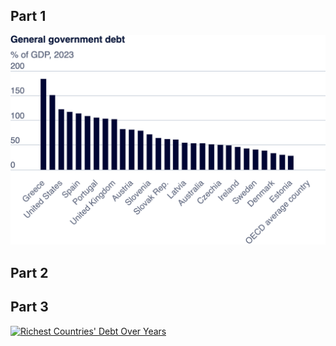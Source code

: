 ## Part 1 
![Part 1](pt1.png)

## Part 2


<!-- <div class='tableauPlaceholder' id='viz1730500373069' style='position: relative'>
    <noscript>
        <a href='#'>
            <img alt='Sheet 1 ' src='https:&#47;&#47;public.tableau.com&#47;static&#47;images&#47;de&#47;debtworkbook&#47;Sheet1&#47;1_rss.png' style='border: none' />
            </a>
    </noscript>
    <object class='tableauViz'  style='display:none;'>
        <param name='host_url' value='https%3A%2F%2Fpublic.tableau.com%2F' /> <param name='embed_code_version' value='3' /> <param name='site_root' value='' /><param name='name' value='debtworkbook&#47;Sheet1' /><param name='tabs' value='no' /><param name='toolbar' value='yes' /><param name='static_image' value='https:&#47;&#47;public.tableau.com&#47;static&#47;images&#47;de&#47;debtworkbook&#47;Sheet1&#47;1.png' /> <param name='animate_transition' value='yes' /><param name='display_static_image' value='yes' /><param name='display_spinner' value='yes' /><param name='display_overlay' value='yes' /><param name='display_count' value='yes' /><param name='language' value='zh-CN' /><param name='filter' value='publish=yes' />
    </object>
</div>                
 -->

<script type='text/javascript'>                    
    var divElement = document.getElementById('viz1730500373069');                    
    var vizElement = divElement.getElementsByTagName('object')[0];                    
    vizElement.style.width='100%';vizElement.style.height=(divElement.offsetWidth*0.75)+'px';                    
    var scriptElement = document.createElement('script');                    
    scriptElement.src = 'https://public.tableau.com/javascripts/api/viz_v1.js';                    
    vizElement.parentNode.insertBefore(scriptElement, vizElement);                
</script>

<!-- <iframe src="https://public.tableau.com/views/public_exercise/Dashboard1?:showVizHome=no&:embed=true"
 width="645" height="955"></iframe> -->
 

## Part 3

<div class='tableauPlaceholder' id='viz1730771129140' style='position: relative'><noscript><a href='#'><img alt='Richest Countries&#39; Debt Over Years ' src='https:&#47;&#47;public.tableau.com&#47;static&#47;images&#47;de&#47;debtworkbookpt3&#47;pt3&#47;1_rss.png' style='border: none' /></a></noscript><object class='tableauViz'  style='display:none;'><param name='host_url' value='https%3A%2F%2Fpublic.tableau.com%2F' /> <param name='embed_code_version' value='3' /> <param name='site_root' value='' /><param name='name' value='debtworkbookpt3&#47;pt3' /><param name='tabs' value='no' /><param name='toolbar' value='yes' /><param name='static_image' value='https:&#47;&#47;public.tableau.com&#47;static&#47;images&#47;de&#47;debtworkbookpt3&#47;pt3&#47;1.png' /> <param name='animate_transition' value='yes' /><param name='display_static_image' value='yes' /><param name='display_spinner' value='yes' /><param name='display_overlay' value='yes' /><param name='display_count' value='yes' /><param name='language' value='en-US' /><param name='filter' value='publish=yes' /></object></div>                
<script type='text/javascript'>                    
    var divElement = document.getElementById('viz1730771129140');                    
    var vizElement = divElement.getElementsByTagName('object')[0];                    
    vizElement.style.width='100%';vizElement.style.height=(divElement.offsetWidth*0.75)+'px';                    
    var scriptElement = document.createElement('script');                    
    scriptElement.src = 'https://public.tableau.com/javascripts/api/viz_v1.js';                    
    vizElement.parentNode.insertBefore(scriptElement, vizElement);                
</script>